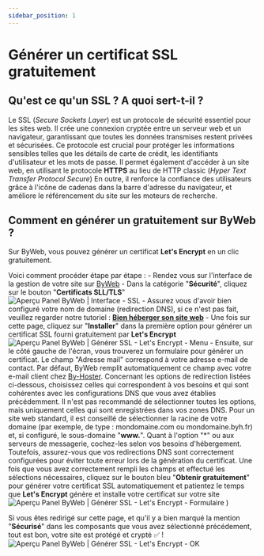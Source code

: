 ```yaml
---
sidebar_position: 1
---
```


# Générer un certificat SSL gratuitement

## Qu'est ce qu'un SSL ? A quoi sert-t-il ?
Le SSL (*Secure Sockets Layer*) est un protocole de sécurité essentiel pour les sites web. Il crée une connexion cryptée entre un serveur web et un navigateur, garantissant que toutes les données transmises restent privées et sécurisées. Ce protocole est crucial pour protéger les informations sensibles telles que les détails de carte de crédit, les identifiants d'utilisateur et les mots de passe. Il permet également d'accéder à un site web, en utilisant le protocole **HTTPS** au lieu de HTTP classic (*Hyper Text Transfer Protocol Secure*) En outre, il renforce la confiance des utilisateurs grâce à l'icône de cadenas dans la barre d'adresse du navigateur, et améliore le référencement du site sur les moteurs de recherche.

## Comment en générer un gratuitement sur ByWeb ?
Sur ByWeb, vous pouvez générer un certificat __Let's Encrypt__ en un clic gratuitement.

Voici comment procéder étape par étape :
    - Rendez vous sur l'interface de la gestion de votre site sur [ByWeb](https://web.byh.fr)
    - Dans la catégorie "**Sécurité**", cliquez sur le bouton "**Certificats SLL/TLS**"
    ![Aperçu Panel ByWeb | Interface - SSL](https://media.discordapp.net/attachments/693203267009904680/1193994633051635852/image.png)
    - Assurez vous d'avoir bien configuré votre nom de domaine (redirection DNS), si ce n'est pas fait, veuillez regarder notre tutoriel : [**Bien héberger son site web**](./debuter.md)
    - Une fois sur cette page, cliquez sur "**Installer**" dans la première option pour générer un certificat SSL fourni gratuitement par __Let's Encrypt__
    ![Aperçu Panel ByWeb | Générer SSL - Let's Encrypt - Menu](https://media.discordapp.net/attachments/693203267009904680/1193996957174202388/image.png)
    - Ensuite, sur le côté gauche de l'écran, vous trouverez un formulaire pour générer un certificat. Le champ "Adresse mail" correspond à votre adresse e-mail de contact. Par défaut, ByWeb remplit automatiquement ce champ avec votre e-mail client chez [By-Hoster](https://by-hoster.net). Concernant les options de redirection listées ci-dessous, choisissez celles qui correspondent à vos besoins et qui sont cohérentes avec les configurations DNS que vous avez établies précédemment. Il n'est pas recommandé de sélectionner toutes les options, mais uniquement celles qui sont enregistrées dans vos zones DNS. Pour un site web standard, il est conseillé de sélectionner la racine de votre domaine (par exemple, de type : mondomaine.com ou mondomaine.byh.fr) et, si configuré, le sous-domaine "**www.**". Quant à l'option "*" ou aux serveurs de messagerie, cochez-les selon vos besoins d'hébergement. Toutefois, assurez-vous que vos redirections DNS sont correctement configurées pour éviter toute erreur lors de la génération du certificat. Une fois que vous avez correctement rempli les champs et effectué les sélections nécessaires, cliquez sur le bouton bleu "**Obtenir gratuitement**" pour générer votre certificat SSL automatiquement et patientez le temps que __Let's Encrypt__ génère et installe votre certificat sur votre site
    ![Aperçu Panel ByWeb | Générer SSL - Let's Encrypt - Formulaire](https://media.discordapp.net/attachments/693203267009904680/1193998006148677733/image.png)
)

Si vous êtes redirigé sur cette page, et qu'il y a bien marqué la mention "**Sécurisé**" dans les composants que vous avez sélectionné précédement, tout est bon, votre site est protégé et crypté ✅ !
    ![Aperçu Panel ByWeb | Générer SSL - Let's Encrypt - OK](https://media.discordapp.net/attachments/693203267009904680/1194001011602378872/image.png)
